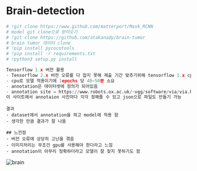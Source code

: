 # Brain-detection


```python
# !git clone https://www.github.com/matterport/Mask_RCNN
# model git clone으로 받아오기
# !git clone https://github.com/atakanady/brain-tumor
# brain tumor 데이터 clone
# !pip install pycocotools
# !pip install -r requirements.txt
# !python3 setup.py install
```


```python
Tensorflow 1.x 버전 활용
- Tensorflow 2.x 버전 오류를 다 잡지 못해 제출 기간 맞추기위해 tensorflow 1.x cpu활용
- cpu로 모델 적용이기에 1epochs 당 40~50분 소요 
- annotation은 데이터셋에 정의가 되어있음
- annotation site = https://www.robots.ox.ac.uk/~vgg/software/via/via.html
이 사이트에서 annotaion 사진마다 각각 정해줄 수 있고 json으로 파일도 만들기 가능
```
```
결과
- dataset에서 annotation을 하고 model에 적용 함 
- 생각한 만큼 결과가 잘 나옴
```

```
## 느낀점 
- 버전 오류에 상당히 고난을 겪음
- 이미지처리는 무조건 gpu를 사용해야 한다라고 느낌
- annotation이 아무리 정확하더라고 모델이 잘 찾지 못하기도 함
```
![brain](https://user-images.githubusercontent.com/81940655/160998163-3b1ece1d-7058-4f10-85eb-5b4f43d86384.gif)

